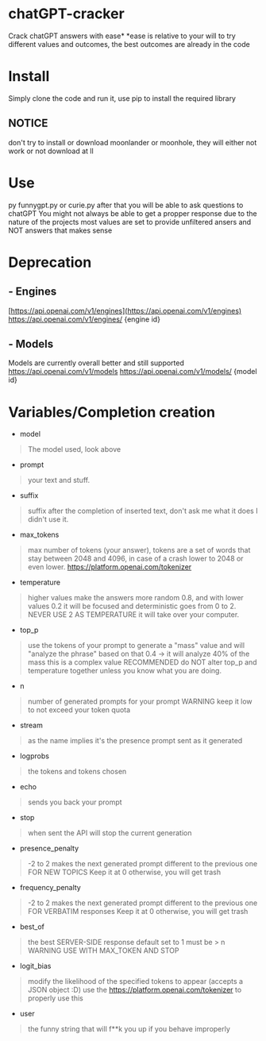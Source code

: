 # chatGPT-cracker
Crack chatGPT answers with ease*
*ease is relative to your will to try different values and outcomes, the best outcomes are already in the code
# Install
Simply clone the code and run it, use pip to install the required library
## NOTICE
don't try to install or download moonlander or moonhole, they will either not work or not download at ll
# Use
py funnygpt.py or curie.py
after that you will be able to ask questions to chatGPT 
You might not always be able to get a propper response due to the nature of the projects most values are set to provide unfiltered ansers and NOT answers that makes sense
# Deprecation
## - Engines
[https://api.openai.com/v1/engines](https://api.openai.com/v1/engines) https://api.openai.com/v1/engines/ {engine id}
## - Models
Models are currently overall better  and still supported
https://api.openai.com/v1/models
https://api.openai.com/v1/models/ {model id}
# Variables/Completion creation
- model
> The model used, look above
- prompt
>your text and stuff.
- suffix
> suffix after the completion of inserted text, don't ask me what it does I didn't use it.
- max_tokens
> max number of tokens (your answer), tokens are a set of words that stay between 2048 and 4096, in case of a crash lower to 2048 or even lower. https://platform.openai.com/tokenizer
- temperature
> higher values make the answers more random 0.8, and with lower values 0.2 it will be focused and deterministic
> goes from 0 to 2.
> NEVER USE 2 AS TEMPERATURE it will take over your computer.
-  top_p 
> use the tokens of your prompt to generate a "mass" value and will "analyze the phrase" based on that
> 0.4 -> it will analyze 40% of the mass
> this is a complex value
> RECOMMENDED do NOT alter top_p and temperature together unless you know what you are doing.
- n 
> number of generated prompts for your prompt
> WARNING keep it low to not exceed your token quota
- stream 
> as the name implies it's the presence prompt sent as it generated
- logprobs 
> the tokens and tokens chosen
- echo 
> sends you back your prompt
- stop 
> when sent the API will stop the current generation
- presence_penalty 
> -2 to 2
makes the next generated prompt different to the previous one
FOR NEW TOPICS
Keep it at 0 otherwise, you will get trash
- frequency_penalty 
> -2 to 2
makes the next generated prompt different to the previous one
FOR VERBATIM responses
Keep it at 0 otherwise, you will get trash
- best_of 
> the best SERVER-SIDE response
default set to 1
must be > n
WARNING USE WITH MAX_TOKEN AND STOP
- logit_bias 
> modify the likelihood of the specified tokens to appear (accepts a JSON object :D)
use the https://platform.openai.com/tokenizer to properly use this
- user 
> the funny string that will f**k you up if you behave improperly
